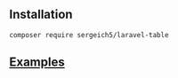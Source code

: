 ## Installation

```shell
composer require sergeich5/laravel-table
```

## [Examples](https://github.com/sergeich5/laravel-table/tree/main/examples)